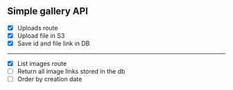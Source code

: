 ## Simple gallery API

- [x] Uploads route
- [x] Upload file in S3
- [x] Save id and file link in DB

---

- [x] List images route
- [ ] Return all image links stored in the db
- [ ] Order by creation date
